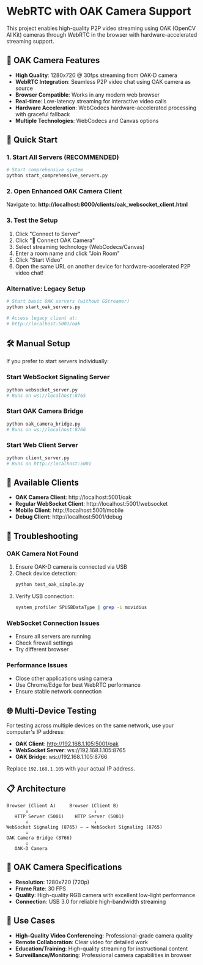 # WebRTC with OAK Camera Support

This project enables high-quality P2P video streaming using OAK (OpenCV AI Kit) cameras through WebRTC in the browser with hardware-accelerated streaming support.

## 🔶 OAK Camera Features

- **High Quality**: 1280x720 @ 30fps streaming from OAK-D camera
- **WebRTC Integration**: Seamless P2P video chat using OAK camera as source
- **Browser Compatible**: Works in any modern web browser
- **Real-time**: Low-latency streaming for interactive video calls
- **Hardware Acceleration**: WebCodecs hardware-accelerated processing with graceful fallback
- **Multiple Technologies**: WebCodecs and Canvas options

## 🚀 Quick Start

### 1. Start All Servers (RECOMMENDED)
```bash
# Start comprehensive system
python start_comprehensive_servers.py
```

### 2. Open Enhanced OAK Camera Client
Navigate to: **http://localhost:8000/clients/oak_websocket_client.html**

### 3. Test the Setup
1. Click "Connect to Server"
2. Click "🔶 Connect OAK Camera" 
3. Select streaming technology (WebCodecs/Canvas)
4. Enter a room name and click "Join Room"
5. Click "Start Video"
6. Open the same URL on another device for hardware-accelerated P2P video chat!

### Alternative: Legacy Setup
```bash
# Start basic OAK servers (without GStreamer)
python start_oak_servers.py

# Access legacy client at:
# http://localhost:5001/oak
```

## 🛠️ Manual Setup

If you prefer to start servers individually:

### Start WebSocket Signaling Server
```bash
python websocket_server.py
# Runs on ws://localhost:8765
```

### Start OAK Camera Bridge
```bash
python oak_camera_bridge.py  
# Runs on ws://localhost:8766
```

### Start Web Client Server
```bash
python client_server.py
# Runs on http://localhost:5001
```

## 📱 Available Clients

- **OAK Camera Client**: http://localhost:5001/oak
- **Regular WebSocket Client**: http://localhost:5001/websocket
- **Mobile Client**: http://localhost:5001/mobile
- **Debug Client**: http://localhost:5001/debug

## 🔧 Troubleshooting

### OAK Camera Not Found
1. Ensure OAK-D camera is connected via USB
2. Check device detection:
   ```bash
   python test_oak_simple.py
   ```
3. Verify USB connection:
   ```bash
   system_profiler SPUSBDataType | grep -i movidius
   ```

### WebSocket Connection Issues
- Ensure all servers are running
- Check firewall settings
- Try different browser

### Performance Issues
- Close other applications using camera
- Use Chrome/Edge for best WebRTC performance
- Ensure stable network connection

## 🌐 Multi-Device Testing

For testing across multiple devices on the same network, use your computer's IP address:

- **OAK Client**: http://192.168.1.105:5001/oak
- **WebSocket Server**: ws://192.168.1.105:8765
- **OAK Bridge**: ws://192.168.1.105:8766

Replace `192.168.1.105` with your actual IP address.

## 📋 Architecture

```
Browser (Client A)     Browser (Client B)
       ↓                        ↓
   HTTP Server (5001)    HTTP Server (5001)
       ↓                        ↓
WebSocket Signaling (8765) ← → WebSocket Signaling (8765)
       ↓                        
OAK Camera Bridge (8766)
       ↓
   OAK-D Camera
```

## 🔶 OAK Camera Specifications

- **Resolution**: 1280x720 (720p)
- **Frame Rate**: 30 FPS
- **Quality**: High-quality RGB camera with excellent low-light performance
- **Connection**: USB 3.0 for reliable high-bandwidth streaming

## 🎯 Use Cases

- **High-Quality Video Conferencing**: Professional-grade camera quality
- **Remote Collaboration**: Clear video for detailed work
- **Education/Training**: High-quality streaming for instructional content
- **Surveillance/Monitoring**: Professional camera capabilities in browser
